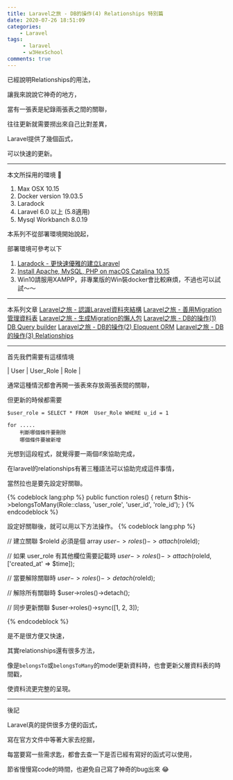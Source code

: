 ```yaml
---
title: Laravel之旅 - DB的操作(4) Relationships 特別篇
date: 2020-07-26 18:51:09
categories:
    - Laravel
tags: 
     - laravel
     - w3HexSchool
comments: true
---
```

已經說明Relationships的用法，

讓我來說說它神奇的地方，

當有一張表是紀錄兩張表之間的關聯，

往往更新就需要撈出來自己比對差異，

Laravel提供了幾個函式，

可以快速的更新。

<!-- more -->

***
本文所採用的環境

1. Max OSX 10.15
2. Docker version 19.03.5
3. Laradock
4. Laravel 6.0 以上 (5.8適用)
5. Mysql Workbanch 8.0.19

本系列不從部署環境開始說起，

部署環境可參考以下

1. [Laradock - 更快速優雅的建立Laravel](https://yeeinhole.github.io/2020/01/27/laradock/)
2. [Install Apache, MySQL, PHP on macOS Catalina 10.15](https://coolestguidesontheplanet.com/install-apache-mysql-php-on-macos-catalina-10-15/)
3. Win10請服用XAMPP，非專業版的Win裝docker會比較麻煩，不過也可以試試～～
***
本系列文章
[Laravel之旅 - 認識Laravel資料夾結構](https://yeeinhole.github.io/2020/04/25/laravel-1/)
[Laravel之旅 - 善用Migration管理資料表](https://yeeinhole.github.io/2020/04/25/laravel-2/)
[Laravel之旅 - 生成Migration的懶人包](https://yeeinhole.github.io/2020/04/25/laravel-2-2/)
[Laravel之旅 - DB的操作(1) DB Query builder](https://yeeinhole.github.io/2020/04/25/laravel-3/)
[Laravel之旅 - DB的操作(2) Eloquent ORM](https://yeeinhole.github.io/2020/04/25/laravel-3-2/)
[Laravel之旅 - DB的操作(3) Relationships](https://yeeinhole.github.io/2020/04/25/laravel-3-3/)
***

首先我們需要有這樣情境

|  User   |  User_Role  |  Role  |

通常這種情況都會再開一張表來存放兩張表間的關聯，

但更新的時候都需要

```
$user_role = SELECT * FROM  User_Role WHERE u_id = 1

for .....
    判斷哪個條件要刪除
    哪個條件要被新增
```

光想到這段程式，就覺得要一兩個if來協助完成，

在laravel的relationships有著三種語法可以協助完成這件事情，

當然拉也是要先設定好關聯。

{% codeblock lang:php %}
public function roles()
{
    return $this->belongsToMany(Role::class, 'user_role', 'user_id', 'role_id');
}
{% endcodeblock %}

設定好關聯後，就可以用以下方法操作。
{% codeblock lang:php %}

// 建立關聯
$roleId 必須是個 array
$user->roles()->attach($roleId);

// 如果 user_role 有其他欄位需要記載時
$user->roles()->attach($roleId, ['created_at' => $time]);

// 當要解除關聯時
$user->roles()->detach($roleId);

// 解除所有關聯時
$user->roles()->detach();

// 同步更新關聯
$user->roles()->sync([1, 2, 3]);


{% endcodeblock %}

是不是很方便又快速，

其實relationships還有很多方法，

像是```belongsTo```或```belongsToMany```的model更新資料時，也會更新父層資料表的時間戳，

使資料流更完整的呈現。

***
後記

Laravel真的提供很多方便的函式，

寫在官方文件中等著大家去挖掘，

每當要寫一些需求匙，都會去查一下是否已經有寫好的函式可以使用，

節省慢慢寫code的時間，也避免自己寫了神奇的bug出來 😂